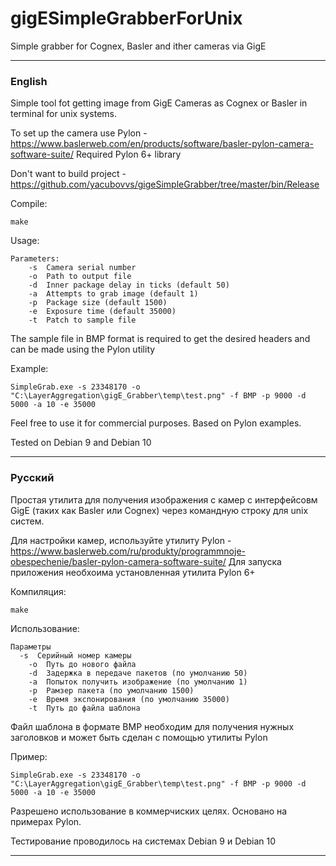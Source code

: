 # gigESimpleGrabberForUnix
Simple grabber for Cognex, Basler and ither cameras via GigE

____

### English
Simple tool fot getting image from GigE Cameras as Cognex or Basler in terminal for unix systems.

To set up the camera use Pylon - https://www.baslerweb.com/en/products/software/basler-pylon-camera-software-suite/
Required Pylon 6+ library

Don't want to build project - https://github.com/yacubovvs/gigeSimpleGrabber/tree/master/bin/Release

Compile:
```
make
```

Usage:
```
Parameters:
	-s  Camera serial number
	-o  Path to output file
	-d  Inner package delay in ticks (default 50)
	-a  Attempts tо grab image (default 1)
	-p  Package size (default 1500)
	-e  Exposure time (default 35000)
	-t  Patch to sample file
```

The sample file in BMP format is required to get the desired headers and can be made using the Pylon utility

Example:
```
SimpleGrab.exe -s 23348170 -o "C:\LayerAggregation\gigE_Grabber\temp\test.png" -f BMP -p 9000 -d 5000 -a 10 -e 35000
```

Feel free to use it for commercial purposes.
Based on Pylon examples.

Tested on Debian 9 and Debian 10

____
### Русский
Простая утилита для получения изображения с камер с интерфейсовм GigE (таких как Basler или Cognex) через командную строку для unix систем.

Для настройки камер, используйте утилиту Pylon - https://www.baslerweb.com/ru/produkty/programmnoje-obespechenie/basler-pylon-camera-software-suite/
Для запуска приложения необхоима установленная утилита Pylon 6+ 

Компиляция:
```
make
```

Использование:
```
Параметры
  -s  Серийный номер камеры
	-o  Путь до нового файла
	-d  Задержка в передаче пакетов (по умолчанию 50)
	-a  Попыток получить изображение (по умолчанию 1)
	-p  Рамзер пакета (по умолчанию 1500)
	-e  Время экспонирования (по умолчанию 35000)
	-t  Путь до файла шаблона
```

Файл шаблона в формате BMP необходим для получения нужных заголовков и может быть сделан с помощью утилиты Pylon

Пример:
```
SimpleGrab.exe -s 23348170 -o "C:\LayerAggregation\gigE_Grabber\temp\test.png" -f BMP -p 9000 -d 5000 -a 10 -e 35000
```

Разрешено использование в коммерчиских целях.
Основано на примерах Pylon.

Тестирование проводилось на системах Debian 9 и Debian 10

____
